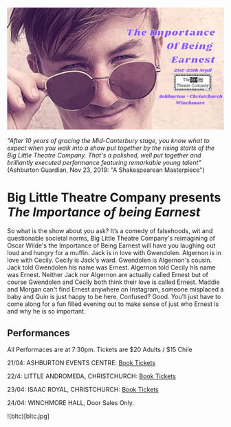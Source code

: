 ![Earnest](earnest.jpg)


*"After 10 years of gracing the Mid-Canterbury stage, you know what to expect when you walk into a show put together by the rising starts of the Big Little Theatre Company.  That's a polished, well put together and brilliantly executed performance featuring remarkable young talent"*  (Ashburton Guardian, Nov 23, 2019: "A Shakespearean Masterpiece")

# Big Little Theatre Company presents *The Importance of being Earnest*

So what is the show about you ask? It’s a comedy of falsehoods, wit and questionable societal norms, Big Little Theatre Company's reimagining of Oscar Wilde's the Importance of Being Earnest will have you laughing out loud and hungry for a muffin.
Jack is in love with Gwendolen. Algernon is in love with Cecily. Cecily is Jack's ward. Gwendolen is Algernon's cousin. Jack told Gwendolen his name was Ernest. Algernon told Cecily his name was Ernest. Neither Jack nor Algernon are actually called Ernest but of course Gwendolen and Cecily both think their love is called Ernest. Maddie and Morgan can't find Ernest anywhere on Instagram, someone misplaced a baby and Quin is just happy to be here.
Confused? Good. You’ll just have to come along for a fun filled evening out to make sense of just who Ernest is and why he is so important.

## Performances

All Performaces are at 7:30pm.
Tickets are $20 Adults / $15 Chile

21/04: ASHBURTON EVENTS CENTRE:  [Book Tickets](ateventcentre.co.nz)

22/4: LITTLE ANDROMEDA, CHRISTCHURCH: [Book Tickets](Littleandromeda.co.nz)

23/04:  ISAAC ROYAL, CHRISTCHURCH: [Book Tickets](Eventbrite.co.nz)

24/04:  WINCHMORE HALL, Door Sales Only.

!(bltc)[bltc.jpg]
